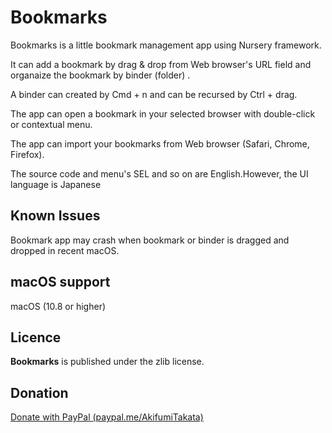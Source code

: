 # Bookmarks
Bookmarks is a little bookmark management app using Nursery framework.

It can add a bookmark by drag & drop from Web browser's URL field and organaize the bookmark by binder (folder) .

A binder can created by Cmd + n and can be recursed by Ctrl + drag.

The app can open a bookmark in your selected browser with double-click or contextual menu.

The app can import your bookmarks from Web browser (Safari, Chrome, Firefox).

The source code and menu's SEL and so on are English.However, the UI language is Japanese

## Known Issues

Bookmark app may crash when bookmark or binder is dragged and dropped in recent macOS.

## macOS support
macOS (10.8 or higher)

## Licence
**Bookmarks** is published under the zlib license.

## Donation
[Donate with PayPal (paypal.me/AkifumiTakata)](https://paypal.me/AkifumiTakata)